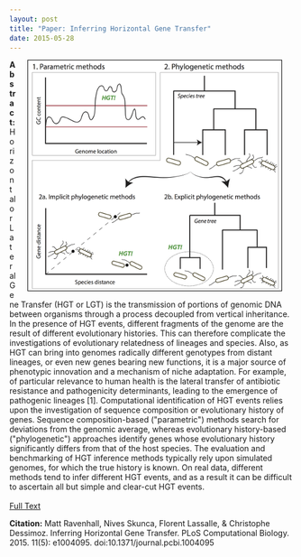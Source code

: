 ```yaml
---
layout: post
title: "Paper: Inferring Horizontal Gene Transfer"
date: 2015-05-28
---
```


<img style="float: right; border: 1px solid black" alt="Coverage plots for gch1 indication regions of duplication." hspace="20" src="/assets/inferringhgt.png" width="450px">

**Abstract:** Horizontal or Lateral Gene Transfer (HGT or LGT) is the transmission of portions of genomic DNA between organisms through a process decoupled from vertical inheritance. In the presence of HGT events, different fragments of the genome are the result of different evolutionary histories. This can therefore complicate the investigations of evolutionary relatedness of lineages and species. Also, as HGT can bring into genomes radically different genotypes from distant lineages, or even new genes bearing new functions, it is a major source of phenotypic innovation and a mechanism of niche adaptation. For example, of particular relevance to human health is the lateral transfer of antibiotic resistance and pathogenicity determinants, leading to the emergence of pathogenic lineages [1]. Computational identification of HGT events relies upon the investigation of sequence composition or evolutionary history of genes. Sequence composition-based ("parametric") methods search for deviations from the genomic average, whereas evolutionary history-based ("phylogenetic") approaches identify genes whose evolutionary history significantly differs from that of the host species. The evaluation and benchmarking of HGT inference methods typically rely upon simulated genomes, for which the true history is known. On real data, different methods tend to infer different HGT events, and as a result it can be difficult to ascertain all but simple and clear-cut HGT events.
<br><br>
[Full Text](http://journals.plos.org/ploscompbiol/article/file?id=10.1371/journal.pcbi.1004095&type=printable)
<br>
<p style="font-size=0.8em"><b>Citation:</b> Matt Ravenhall, Nives Skunca, Florent Lassalle, & Christophe Dessimoz. Inferring Horizontal Gene Transfer. PLoS Computational Biology. 2015. 11(5): e1004095. doi:10.1371/journal.pcbi.1004095</p>
